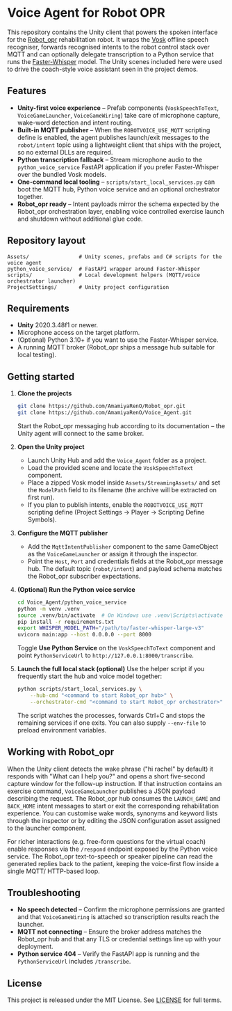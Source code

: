 # Voice Agent for Robot OPR

This repository contains the Unity client that powers the spoken interface
for the [Robot_opr](https://github.com/AmamiyaRenO/Robot_opr) rehabilitation
robot. It wraps the [Vosk](https://alphacephei.com/vosk/) offline speech
recogniser, forwards recognised intents to the robot control stack over MQTT
and can optionally delegate transcription to a Python service that runs the
[Faster-Whisper](https://github.com/guillaumekln/faster-whisper) model. The
Unity scenes included here were used to drive the coach-style voice assistant
seen in the project demos.

## Features

* **Unity-first voice experience** – Prefab components (`VoskSpeechToText`,
  `VoiceGameLauncher`, `VoiceGameWiring`) take care of microphone capture,
  wake-word detection and intent routing.
* **Built-in MQTT publisher** – When the `ROBOTVOICE_USE_MQTT` scripting
  define is enabled, the agent publishes launch/exit messages to the
  `robot/intent` topic using a lightweight client that ships with the project,
  so no external DLLs are required.
* **Python transcription fallback** – Stream microphone audio to the
  `python_voice_service` FastAPI application if you prefer Faster-Whisper over
  the bundled Vosk models.
* **One-command local tooling** – `scripts/start_local_services.py` can boot
  the MQTT hub, Python voice service and an optional orchestrator together.
* **Robot_opr ready** – Intent payloads mirror the schema expected by the
  Robot_opr orchestration layer, enabling voice controlled exercise launch and
  shutdown without additional glue code.

## Repository layout

```
Assets/                # Unity scenes, prefabs and C# scripts for the voice agent
python_voice_service/  # FastAPI wrapper around Faster-Whisper
scripts/               # Local development helpers (MQTT/voice orchestrator launcher)
ProjectSettings/       # Unity project configuration
```

## Requirements

* **Unity** 2020.3.48f1 or newer.
* Microphone access on the target platform.
* (Optional) Python 3.10+ if you want to use the Faster-Whisper service.
* A running MQTT broker (Robot_opr ships a message hub suitable for local
  testing).

## Getting started

1. **Clone the projects**
   ```bash
   git clone https://github.com/AmamiyaRenO/Robot_opr.git
   git clone https://github.com/AmamiyaRenO/Voice_Agent.git
   ```
   Start the Robot_opr messaging hub according to its documentation – the
   Unity agent will connect to the same broker.

2. **Open the Unity project**
   * Launch Unity Hub and add the `Voice_Agent` folder as a project.
   * Load the provided scene and locate the `VoskSpeechToText` component.
   * Place a zipped Vosk model inside `Assets/StreamingAssets/` and set the
     `ModelPath` field to its filename (the archive will be extracted on first
     run).
   * If you plan to publish intents, enable the `ROBOTVOICE_USE_MQTT` scripting
     define (Project Settings → Player → Scripting Define Symbols).

3. **Configure the MQTT publisher**
   * Add the `MqttIntentPublisher` component to the same GameObject as the
     `VoiceGameLauncher` or assign it through the inspector.
   * Point the `Host`, `Port` and credentials fields at the Robot_opr message
     hub. The default topic (`robot/intent`) and payload schema matches the
     Robot_opr subscriber expectations.

4. **(Optional) Run the Python voice service**
   ```bash
   cd Voice_Agent/python_voice_service
   python -m venv .venv
   source .venv/bin/activate  # On Windows use .venv\Scripts\activate
   pip install -r requirements.txt
   export WHISPER_MODEL_PATH="/path/to/faster-whisper-large-v3"
   uvicorn main:app --host 0.0.0.0 --port 8000
   ```
   Toggle **Use Python Service** on the `VoskSpeechToText` component and point
   `PythonServiceUrl` to `http://127.0.0.1:8000/transcribe`.

5. **Launch the full local stack (optional)**
   Use the helper script if you frequently start the hub and voice model
   together:
   ```bash
   python scripts/start_local_services.py \
       --hub-cmd "<command to start Robot_opr hub>" \
       --orchestrator-cmd "<command to start Robot_opr orchestrator>"
   ```
   The script watches the processes, forwards Ctrl+C and stops the remaining
   services if one exits. You can also supply `--env-file` to preload
   environment variables.

## Working with Robot_opr

When the Unity client detects the wake phrase ("hi rachel" by default) it
responds with "What can I help you?" and opens a short five-second capture
window for the follow-up instruction. If that instruction contains an exercise
command, `VoiceGameLauncher` publishes a JSON payload describing the request.
The Robot_opr hub consumes the `LAUNCH_GAME` and `BACK_HOME` intent messages to
start or exit the corresponding rehabilitation experience. You can customise
wake words, synonyms and keyword lists through the inspector or by editing the
JSON configuration asset assigned to the launcher component.

For richer interactions (e.g. free-form questions for the virtual coach) enable
responses via the `/respond` endpoint exposed by the Python voice service. The
Robot_opr text-to-speech or speaker pipeline can read the generated replies
back to the patient, keeping the voice-first flow inside a single MQTT/
HTTP-based loop.

## Troubleshooting

* **No speech detected** – Confirm the microphone permissions are granted and
  that `VoiceGameWiring` is attached so transcription results reach the
  launcher.
* **MQTT not connecting** – Ensure the broker address matches the Robot_opr hub
  and that any TLS or credential settings line up with your deployment.
* **Python service 404** – Verify the FastAPI app is running and the
  `PythonServiceUrl` includes `/transcribe`.

## License

This project is released under the MIT License. See [LICENSE](LICENSE) for
full terms.
